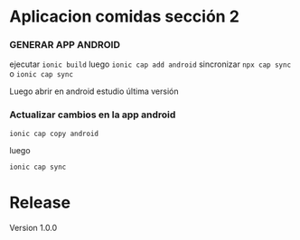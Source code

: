 # Aplicacion comidas sección 2

### GENERAR APP ANDROID
ejecutar `ionic build`
luego `ionic cap add android`
sincronizar `npx cap sync` o `ionic cap sync`

Luego abrir en android estudio última versión


### Actualizar cambios en la app android
`ionic cap copy android` 

luego

`ionic cap sync`


# Release
Version 1.0.0